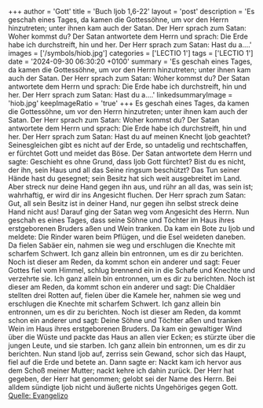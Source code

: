 +++
author = 'Gott'
title = 'Buch Ijob 1,6-22'
layout = 'post'
description = 'Es geschah eines Tages, da kamen die Gottessöhne, um vor den Herrn hinzutreten; unter ihnen kam auch der Satan. Der Herr sprach zum Satan: Woher kommst du? Der Satan antwortete dem Herrn und sprach: Die Erde habe ich durchstreift, hin und her. Der Herr sprach zum Satan: Hast du a....'
images = ['/symbols/hiob.jpg']
categories = ['LECTIO 1']
tags = ['LECTIO 1']
date = '2024-09-30 06:30:20 +0100'
summary = 'Es geschah eines Tages, da kamen die Gottessöhne, um vor den Herrn hinzutreten; unter ihnen kam auch der Satan. Der Herr sprach zum Satan: Woher kommst du? Der Satan antwortete dem Herrn und sprach: Die Erde habe ich durchstreift, hin und her. Der Herr sprach zum Satan: Hast du a....'
linkedsummaryImage = 'hiob.jpg'
keepImageRatio = 'true'
+++
Es geschah eines Tages, da kamen die Gottessöhne, um vor den Herrn hinzutreten; unter ihnen kam auch der Satan.
Der Herr sprach zum Satan: Woher kommst du? Der Satan antwortete dem Herrn und sprach: Die Erde habe ich durchstreift, hin und her.
Der Herr sprach zum Satan: Hast du auf meinen Knecht Ijob geachtet? Seinesgleichen gibt es nicht auf der Erde, so untadelig und rechtschaffen, er fürchtet Gott und meidet das Böse.<!--more-->
Der Satan antwortete dem Herrn und sagte: Geschieht es ohne Grund, dass Ijob Gott fürchtet?
Bist du es nicht, der ihn, sein Haus und all das Seine ringsum beschützt? Das Tun seiner Hände hast du gesegnet; sein Besitz hat sich weit ausgebreitet im Land.
Aber streck nur deine Hand gegen ihn aus, und rühr an all das, was sein ist; wahrhaftig, er wird dir ins Angesicht fluchen.
Der Herr sprach zum Satan: Gut, all sein Besitz ist in deiner Hand, nur gegen ihn selbst streck deine Hand nicht aus! Darauf ging der Satan weg vom Angesicht des Herrn.
Nun geschah es eines Tages, dass seine Söhne und Töchter im Haus ihres erstgeborenen Bruders aßen und Wein tranken.
Da kam ein Bote zu Ijob und meldete: Die Rinder waren beim Pflügen, und die Esel weideten daneben.
Da fielen Sabäer ein, nahmen sie weg und erschlugen die Knechte mit scharfem Schwert. Ich ganz allein bin entronnen, um es dir zu berichten.
Noch ist dieser am Reden, da kommt schon ein anderer und sagt: Feuer Gottes fiel vom Himmel, schlug brennend ein in die Schafe und Knechte und verzehrte sie. Ich ganz allein bin entronnen, um es dir zu berichten.
Noch ist dieser am Reden, da kommt schon ein anderer und sagt: Die Chaldäer stellten drei Rotten auf, fielen über die Kamele her, nahmen sie weg und erschlugen die Knechte mit scharfem Schwert. Ich ganz allein bin entronnen, um es dir zu berichten.
Noch ist dieser am Reden, da kommt schon ein anderer und sagt: Deine Söhne und Töchter aßen und tranken Wein im Haus ihres erstgeborenen Bruders.
Da kam ein gewaltiger Wind über die Wüste und packte das Haus an allen vier Ecken; es stürzte über die jungen Leute, und sie starben. Ich ganz allein bin entronnen, um es dir zu berichten.
Nun stand Ijob auf, zerriss sein Gewand, schor sich das Haupt, fiel auf die Erde und betete an.
Dann sagte er: Nackt kam ich hervor aus dem Schoß meiner Mutter; nackt kehre ich dahin zurück. Der Herr hat gegeben, der Herr hat genommen; gelobt sei der Name des Herrn.
Bei alldem sündigte Ijob nicht und äußerte nichts Ungehöriges gegen Gott.<br> [Quelle: Evangelizo](https://evangeliumtagfuertag.org/DE/gospel)